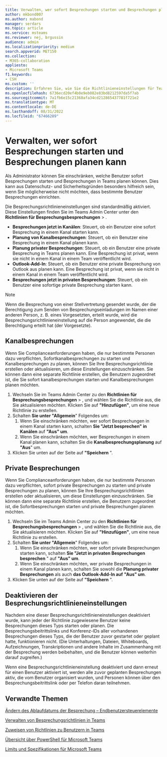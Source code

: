 ```yaml
---
title: Verwalten, wer sofort Besprechungen starten und Besprechungen planen kann
author: mkbond007
ms.author: mabond
manager: serdars
ms.topic: article
ms.service: msteams
ms.reviewer: nej, brgussin
audience: admin
ms.localizationpriority: medium
search.appverid: MET150
ms.collection:
- M365-collaboration
appliesto:
- Microsoft Teams
f1.keywords:
- CSH
ms.custom: ''
description: Erfahren Sie, wie Sie die Richtlinieneinstellungen für Teams-Besprechungen verwenden, um zu steuern, wer sofort Besprechungen starten und Besprechungen planen kann.
ms.openlocfilehash: 6736ecd20ef4b0e9eb082e83bd8212597da5f7ab
ms.sourcegitcommit: 7a1fb6e15c21368afa34cd212865437781f721e2
ms.translationtype: MT
ms.contentlocale: de-DE
ms.lasthandoff: 08/31/2022
ms.locfileid: "67466289"
---
```

# <a name="manage-who-can-start-instant-meetings-and-schedule-meetings"></a>Verwalten, wer sofort Besprechungen starten und Besprechungen planen kann

Als Administrator können Sie einschränken, welche Benutzer sofort Besprechungen starten und Besprechungen in Teams planen können. Dies kann aus Datenschutz- und Sicherheitsgründen besonders hilfreich sein, wenn Sie möglicherweise nicht möchten, dass bestimmte Benutzer Besprechungen einrichten.

Die Besprechungsrichtlinieneinstellungen sind standardmäßig aktiviert. Diese Einstellungen finden Sie im Teams Admin Center unter den **Richtlinien für Besprechungsbesprechungen** > .

- **Besprechungen jetzt in Kanälen**: Steuert, ob ein Benutzer eine sofort Besprechung in einem Kanal starten kann.
- **Planung von Kanalbesprechungen**: Steuert, ob ein Benutzer eine Besprechung in einem Kanal planen kann.
- **Planung privater Besprechungen**: Steuert, ob ein Benutzer eine private Besprechung in Teams planen kann. Eine Besprechung ist privat, wenn sie nicht in einem Kanal in einem Team veröffentlicht wird.
- **Outlook-Add-In**: Steuert, ob ein Benutzer eine private Besprechung von Outlook aus planen kann. Eine Besprechung ist privat, wenn sie nicht in einem Kanal in einem Team veröffentlicht wird.
- **Besprechungen jetzt in privaten Besprechungen**: Steuert, ob ein Benutzer eine sofortige private Besprechung starten kann.

> [!NOTE]
> Wenn die Besprechung von einer Stellvertretung gesendet wurde, der die Berechtigung zum Senden von Besprechungseinladungen im Namen einer anderen Person, z. B. eines Vorgesetzten, erteilt wurde, wird die Besprechungsrichtlinieneinstellung auf die Person angewendet, die die Berechtigung erteilt hat (der Vorgesetzte).

## <a name="channel-meetings"></a>Kanalbesprechungen

Wenn Sie Complianceanforderungen haben, die nur bestimmte Personen dazu verpflichten, Sofortkanalbesprechungen zu starten und Kanalbesprechungen zu planen, können Sie Ihre Besprechungsrichtlinie erstellen oder aktualisieren, um diese Einstellungen einzuschränken. Sie können dann eine separate Richtlinie erstellen, die Benutzern zugeordnet ist, die Sie sofort kanalbesprechungen starten und Kanalbesprechungen planen möchten.

1. Wechseln Sie im Teams Admin Center zu den **Richtlinien für Besprechungsbesprechungen** > , und wählen Sie die Richtlinie aus, die Sie aktualisieren möchten. Klicken Sie auf **"Hinzufügen"**, um eine neue Richtlinie zu erstellen.
1. Schalten **Sie unter "Allgemein**" Folgendes um:
    1. Wenn Sie einschränken möchten, wer sofort Besprechungen in einem Kanal starten kann, schalten **Sie "Jetzt besprechen" in Kanälen** auf **"Aus" um**.
    1. Wenn Sie einschränken möchten, wer Besprechungen in einem Kanal planen kann, schalten Sie die **Kanalbesprechungsplanung** auf **"Aus**" um.
1. Klicken Sie unten auf der Seite auf **"Speichern** ".

## <a name="private-meetings"></a>Private Besprechungen

Wenn Sie Complianceanforderungen haben, die nur bestimmte Personen dazu verpflichten, sofort private Besprechungen zu starten und private Besprechungen zu planen, können Sie Ihre Besprechungsrichtlinien erstellen oder aktualisieren, um diese Einstellungen einzuschränken. Sie können dann eine separate Richtlinie erstellen, die Benutzern zugeordnet ist, die Sofortbesprechungen starten und private Besprechungen planen möchten.

1. Wechseln Sie im Teams Admin Center zu den **Richtlinien für Besprechungsbesprechungen** > , und wählen Sie die Richtlinie aus, die Sie aktualisieren möchten. Klicken Sie auf **"Hinzufügen"**, um eine neue Richtlinie zu erstellen.
1. Schalten **Sie unter "Allgemein**" Folgendes um:
    1. Wenn Sie einschränken möchten, wer sofort private Besprechungen starten kann, schalten **Sie "Jetzt in privaten Besprechungen besprechen** " auf **"Aus" um**.
    1. Wenn Sie einschränken möchten, wer private Besprechungen in einem Kanal planen kann, schalten Sie sowohl die **Planung privater Besprechungen** als auch **das Outlook-Add-In auf** **"Aus" um**.
1. Klicken Sie unten auf der Seite auf **"Speichern** ".

## <a name="turning-off-meeting-policy-settings"></a>Deaktivieren der Besprechungsrichtlinieneinstellungen

Nachdem eine dieser Besprechungsrichtlinieneinstellungen deaktiviert wurde, kann jeder der Richtlinie zugewiesene Benutzer keine Besprechungen dieses Typs starten oder planen. Die Besprechungsbeitrittslinks und Konferenz-IDs aller vorhandenen Besprechungen dieses Typs, die der Benutzer zuvor gestartet oder geplant hatte, funktionieren nicht. (Die Unterhaltungen, Dateien, Whiteboards, Aufzeichnungen, Transkriptionen und andere Inhalte im Zusammenhang mit der Besprechung werden beibehalten, und die Benutzer können weiterhin darauf zugreifen.)

Wenn eine Besprechungsrichtlinieneinstellung deaktiviert und dann erneut für einen Benutzer aktiviert ist, werden alle zuvor geplanten Besprechungen aktiv, die vom Benutzer organisiert wurden, und Personen können über den Besprechungsbeitrittslink oder per Telefon daran teilnehmen.

## <a name="related-topics"></a>Verwandte Themen

[Ändern des Ablaufdatums der Besprechung – Endbenutzersteuerelemente](https://support.microsoft.com/office/record-a-meeting-in-teams-34dfbe7f-b07d-4a27-b4c6-de62f1348c24#bkmk_view_change_expiration_date)

[Verwalten von Besprechungsrichtlinien in Teams](meeting-policies-overview.md)

[Zuweisen von Richtlinien zu Benutzern in Teams](policy-assignment-overview.md)

[Übersicht über PowerShell für Microsoft Teams](teams-powershell-overview.md)

[Limits und Spezifikationen für Microsoft Teams](/microsoftteams/limits-specifications-teams)
